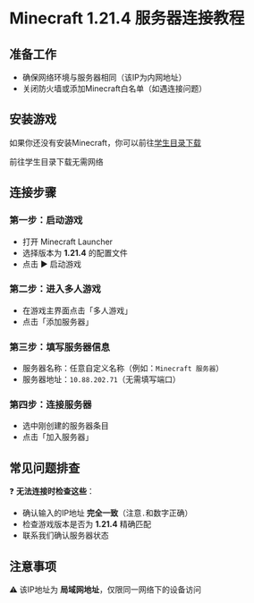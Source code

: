 
# Minecraft 1.21.4 服务器连接教程

## 准备工作
 - 确保网络环境与服务器相同（该IP为内网地址）
 - 关闭防火墙或添加Minecraft白名单（如遇连接问题）

## 安装游戏

如果你还没有安装Minecraft，你可以前往[学生目录下载](http://10.88.202.71:5244/%E5%AE%89%E8%A3%85%E5%8C%85/Plain%20Craft%20Launcher%202.exe)

前往学生目录下载无需网络

## 连接步骤

### 第一步：启动游戏
- 打开 Minecraft Launcher
- 选择版本为 **1.21.4** 的配置文件
- 点击 ▶ 启动游戏

### 第二步：进入多人游戏
- 在游戏主界面点击「多人游戏」
- 点击「添加服务器」

### 第三步：填写服务器信息

- 服务器名称：任意自定义名称（例如：`Minecraft 服务器`）
- 服务器地址：`10.88.202.71`（无需填写端口）


### 第四步：连接服务器
- 选中刚创建的服务器条目
- 点击「加入服务器」

## 常见问题排查
❓ **无法连接时检查这些**：
- 确认输入的IP地址 **完全一致**（注意`.`和数字正确）
- 检查游戏版本是否为 **1.21.4** 精确匹配
- 联系我们确认服务器状态

## 注意事项
⚠️ 该IP地址为 **局域网地址**，仅限同一网络下的设备访问  
